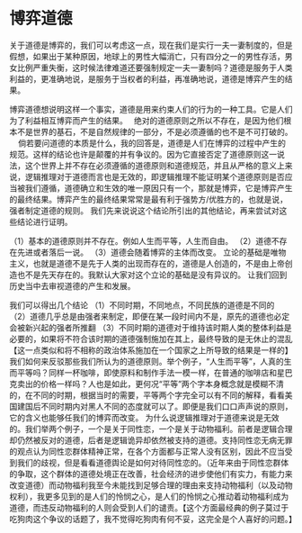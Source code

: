 # 博弈道德
关于道德是博弈的，我们可以考虑这一点，现在我们是实行一夫一妻制度的，但是假想，如果出于某种原因，地球上的男性大幅消亡，只有四分之一的男性存活，男女比例严重失衡，这时候法律难道还要强制规定一夫一妻制吗？道德是服务于人类利益的，更准确地说，是服务于当权者的利益，再准确地说，道德是博弈产生的结果。

博弈道德想说明这样一个事实，道德是用来约束人们的行为的一种工具。它是人们为了利益相互博弈而产生的结果。   绝对的道德原则之所以不存在，是因为他们根本不是世界的基石，不是自然规律的一部分，不是必须遵循的也不是不可打破的。     倘若要问道德的本质是什么，我的回答是，道德是人们在博弈的过程中产生的规范。这样的结论也许是颠覆的并有争议的。因为它直接否定了道德原则这一说法，这个世界上并不存在必须遵循的道德原则和道德规范，并且从严格的意义上来说，逻辑推理对于道德而言也是无效的，即逻辑推理不能证明某个道德原则是否应当被我们遵循，道德确立和生效的唯一原因只有一个，那就是博弈，它是博弈产生的最终结果。博弈产生的最终结果常常是最有利于强势方/优胜方的，也就是说，强者制定道德的规则。 我们先来说说这个结论所引出的其他结论，再来尝试对这些结论进行证明。 

（1）基本的道德原则并不存在。例如人生而平等，人生而自由。 
（2）道德不存在先进或者落后一说。 
（3）道德会随着博弈的主体而改变。 立论的基础是唯物主义，也就是道德不是先于人类的出现而存在的，道德是人创造的，不是由上帝创造也不是先天存在的。我默认大家对这个立论的基础是没有异议的。 让我们回到历史当中去审视道德的产生和发展。

我们可以得出几个结论
（1）不同时期，不同地点，不同民族的道德是不同的 
（2）道德几乎总是由强者来制定，即便在某一段时间内不是，原先的道德也必定会被新兴起的强者所推翻 
（3）不同时期的道德对于维持该时期人类的整体利益是必要的，如果将不符合该时期的道德强制施加在其上，最终导致的是无休止的混乱【这一点类似和将不相称的政治体系施加在一个国家之上所导致的结果是一样的】 我们如何来反驳那些我们所认为的道德原则。举个例子，“人生而平等”，人真的生而平等吗？同样一杯咖啡，即使原料和制作手法一模一样，在普通的咖啡店和星巴克卖出的价格一样吗？人也是如此，更何况“平等”两个字本身概念就是模糊不清的，在不同的时期，根据当时的需要，平等两个字完全可以有不同的解释，看看美国建国后不同时期内对黑人不同的态度就可以了。即便是我们口口声声说的原则，它的含义也能够任我们的博弈而改变。 为什么说逻辑推理对于道德来说是无效的。我们举两个例子，一个是关于同性恋，一个是关于动物福利。前者是逻辑合理却仍然被反对的道德，后者是逻辑诡异却依然被支持的道德。支持同性恋无病无罪的观点认为同性恋群体精神正常，在各个方面都与正常人没有区别，因此不应当受到我们的歧视，但是看看道德舆论是如何对待同性恋的。（近年来由于同性恋群体的争取，这个群体的道德处境正在改善，社会经济的进步使他们有实力，有能力来改变道德）而动物福利我至今未能找到足够合理的理由来支持动物福利（以及动物权利），我更多见到的是人们的怜悯之心，是人们的怜悯之心推动着动物福利成为道德，而违反动物福利的人则会受到人们的谴责。【这个方面最经典的例子莫过于吃狗肉这个争议的话题了，我不觉得吃狗肉有何不妥，这完全是个人喜好的问题。】 
